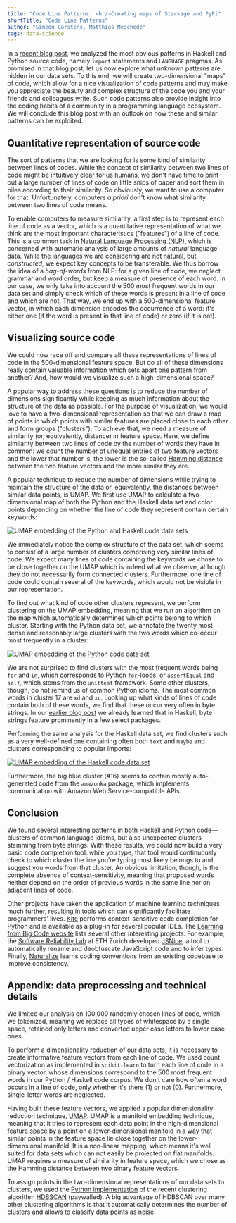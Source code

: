 ```yaml
---
title: "Code Line Patterns: <br/>Creating maps of Stackage and PyPi"
shortTitle: "Code Line Patterns"
author: "Simeon Carstens, Matthias Meschede"
tags: data-science
---
```


In a [recent blog post](https://www.tweag.io/posts/2019-07-17-codestatistics.html), we analyzed the most obvious patterns in Haskell and Python source code, namely `import` statements and `LANGUAGE` pragmas.
As promised in that blog post, let us now explore what unknown patterns are hidden in our data sets. 
To this end, we will create two-dimensional "maps" of code, which allow for a nice visualization of code patterns and may make you appreciate the beauty and complex structure of the code you and your friends and colleagues write.
Such code patterns also provide insight into the coding habits of a community in a programming language ecosystem.
We will conclude this blog post with an outlook on how these and similar patterns can be exploited.

## Quantitative representation of source code

The sort of patterns that we are looking for is some kind of similarity between lines of codes.
While the concept of similarity between two lines of code might be intuitively clear for us humans, we don't have time to print out a large number of lines of code on little snips of paper and sort them in piles according to their similarity.
So obviously, we want to use a computer for that.
Unfortunately, computers *a priori* don't know what similarity between two lines of code means.

To enable computers to measure similarity, a first step is to represent each line of code as a vector, which is a quantitative representation of what we think are the most important characteristics ("features") of a line of code.
This is a common task in [Natural Language Processing (NLP)](https://en.wikipedia.org/wiki/Natural_language_processing), which is concerned with automatic analysis of large amounts of *natural* language data.
While the languages we are considering are not natural, but *constructed*, we expect key concepts to be transferable.
We thus borrow the idea of a *bag-of-words* from NLP: for a given line of code, we neglect grammar and word order, but keep a measure of presence of each word.
In our case, we only take into account the 500 most frequent words in our data set and simply check which of these words is present in a line of code and which are not.
That way, we end up with a 500-dimensional feature vector, in which each dimension encodes the occurrence of a word: it's either one (if the word is present in that line of code) or zero (if it is not).

## Visualizing source code

We could now race off and compare all these representations of lines of code in the 500-dimensional feature space.
But do all of these dimensions really contain valuable information which sets apart one pattern from another?
And, how would we visualize such a high-dimensional space?

A popular way to address these questions is to reduce the number of dimensions significantly while keeping as much information about the structure of the data as possible.
For the purpose of visualization, we would love to have a two-dimensional representation so that we can draw a map of points in which points with similar features are placed close to each other and form groups ("clusters").
To achieve that, we need a measure of similarity (or, equivalently, distance) in feature space.
Here, we define similarity between two lines of code by the number of words they have in common:
we count the number of unequal entries of two feature vectors and the lower that number is, the lower is the so-called [Hamming distance](https://en.wikipedia.org/wiki/Hamming_distance) between the two feature vectors and the more similar they are.

A popular technique to reduce the number of dimensions while trying to maintain the structure of the data or, equivalently, the distances between similar data points, is UMAP.
We first use UMAP to calculate a two-dimensional map of both the Python and the Haskell data set and color points depending on whether the line of code they represent contain certain keywords:

<img title="UMAP embedding of the Python and Haskell code data sets" src="../img/posts/codestatistics_umap_embeddings_words_small.png" style="max-width: 100%;max-height: 100%;"/>

We immediately notice the complex structure of the data set, which seems to consist of a large number of clusters comprising very similar lines of code. We expect many lines of code containing the keywords we chose to be close together on the UMAP which is indeed what we observe, although they do not necessarily form connected clusters. Furthermore, one line of code could contain several of the keywords, which would not be visible in our representation.

To find out what kind of code other clusters represent, we perform clustering on the UMAP embedding, meaning that we run an algorithm on the map which automatically determines which points belong to which cluster. Starting with the Python data set, we annotate the twenty most dense and reasonably large clusters with the two words which co-occur most frequently in a cluster:

<a href="../img/posts/codestatistics_py_umap_embedding_clusters_large.png">
<img title="UMAP embedding of the Python code data set" src="../img/posts/codestatistics_py_umap_embedding_clusters_small.png" style="max-width: 100%;max-height: 100%;"/>
</a>

We are not surprised to find clusters with the most frequent words being `for` and `in`, which corresponds to Python `for`-loops, or `assertEqual` and `self`, which stems from the `unittest` framework. Some other clusters, though, do not remind us of common Python idioms. The most common words in cluster 17 are `xd` and `xc`. Looking up what kinds of lines of code contain both of these words, we find that these occur very often in byte strings. In our [earlier blog post](https://www.tweag.io/posts/2019-07-17-codestatistics.html) we already learned that in Haskell, byte strings feature prominently in a few select packages.

Performing the same analysis for the Haskell data set, we find clusters such as a very well-defined one containing often both `text` and `maybe` and clusters corresponding to popular imports:

<a href="../img/posts/codestatistics_hask_umap_embedding_clusters_large.png">
<img title="UMAP embedding of the Haskell code data set" src="../img/posts/codestatistics_hask_umap_embedding_clusters_small.png" style="max-width: 100%;max-height: 100%;"/>
</a>

Furthermore, the big blue cluster (#16) seems to contain mostly auto-generated code from the `amazonka` package, which implements communication with Amazon Web Service-compatible APIs.

## Conclusion

We found several interesting patterns in both Haskell and Python code—clusters of common language idioms, but also unexpected clusters stemming from byte strings.
With these results, we could now build a very basic code completion tool:
while you type, that tool would continuously check to which cluster the line you're typing most likely belongs to and suggest you words from that cluster.
An obvious limitation, though, is the complete absence of context-sensitivity, meaning that proposed words neither depend on the order of previous words in the same line nor on adjacent lines of code.

Other projects have taken the application of machine learning techniques much further, resulting in tools which can significantly facilitate programmers' lives.
[Kite](https://kite.com/) performs context-sensitive code completion for Python and is available as a plug-in for several popular IDEs.
The [Learning from Big Code website](http://http://learnbigcode.github.io/) lists several other interesting projects.
For example, the [Software Reliability Lab](http://www.sri.inf.ethz.ch/) at ETH Zurich developed [JSNice](http://jsnice.org/), a tool to automatically rename and deobfuscate JavaScript code and to infer types.
Finally, [Naturalize](http://groups.inf.ed.ac.uk/naturalize/) learns coding conventions from an existing codebase to improve consistency.

## Appendix: data preprocessing and technical details

We limited our analysis on 100,000 randomly chosen lines of code, which we tokenized, meaning we replace all types of whitespace by a single space, retained only letters and converted upper case letters to lower case ones.

To perform a dimensionality reduction of our data sets, it is necessary to create informative feature vectors from each line of code.
We used count vectorization as implemented in `scikit-learn` to turn each line of code in a binary vector, whose dimensions correspond to the 500 most frequent words in our Python / Haskell code corpus.
We don't care how often a word occurs in a line of code, only whether it's there (1) or not (0).
Furthermore, single-letter words are neglected.

Having built these feature vectors, we applied a popular dimensionality reduction technique, [UMAP](https://arxiv.org/pdf/1802.03426.pdf).
UMAP is a manifold embedding technique, meaning that it tries to represent each data point in the high-dimensional feature space by a point on a lower-dimensional manifold in a way that similar points in the feature space lie close together on the lower-dimensional manifold. It is a non-linear mapping, which means it's well suited for data sets which can not easily be projected on flat manifolds. 
UMAP requires a measure of similarity in feature space, which we chose as the Hamming distance between two binary feature vectors.

To assign points in the two-dimensional representations of our data sets to clusters, we used the [Python implementation](https://github.com/scikit-learn-contrib/hdbscan) of the recent clustering algorithm [HDBSCAN](https://link.springer.com/chapter/10.1007/978-3-642-37456-2_14) (paywalled).
A big advantage of HDBSCAN over many other clustering algorithms is that it automatically determines the number of clusters and allows to classify data points as noise.

